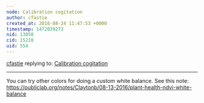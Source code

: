 ```yaml
---
node: Calibration cogitation
author: cfastie
created_at: 2016-08-24 11:47:53 +0000
timestamp: 1472039273
nid: 13058
cid: 15218
uid: 554
---
```




[cfastie](../profile/cfastie) replying to: [Calibration cogitation](../notes/cfastie/05-01-2016/calibration-cogitation)

----
You can try other colors for doing a custom white balance. See this note: https://publiclab.org/notes/Claytonb/08-13-2016/plant-health-ndvi-white-balance
